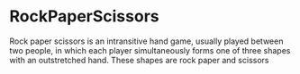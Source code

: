 # RockPaperScissors
Rock paper scissors is an intransitive hand game, usually played between two people, in which each player simultaneously forms one of three shapes with an outstretched hand. These shapes are rock paper and scissors
